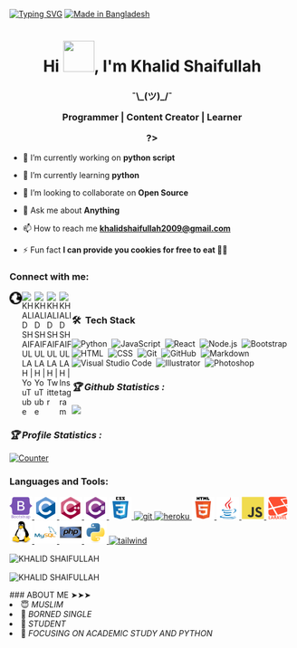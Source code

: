 [![Typing SVG](https://readme-typing-svg.herokuapp.com?color=%2336BCF7&lines=IT'S+A+BRAND+KHALID+SHAIFULLAH+BRO+)](https://git.io/typing-svg) 
<a href="#"><img title="Made in Bangladesh" src="https://img.shields.io/badge/MADE%20IN-BANGLADESH-green?colorA=%23ff0000&colorB=%23017e40&style=for-the-badge"></a>
<h1 align="center">Hi <img src="https://github.com/Khalid2009sm/Khalid2009sm/blob/main/Wave.gif" height="55px" width="55px">, I'm Khalid Shaifullah</h1>
<h3 align="center">¯\_(ツ)_/¯

Programmer | Content Creator | Learner

?></h3>

- 🔭 I’m currently working on **python script**

- 🌱 I’m currently learning **python**

- 👯 I’m looking to collaborate on **Open Source**

- 💬 Ask me about **Anything**

- 📫 How to reach me **khalidshaifullah2009@gmail.com**

- ⚡ Fun fact **I can provide you cookies for free to eat 🍪😂**

### Connect with me:

[<img align="left" alt="khalid224466.blogspot.com" width="22px" src="https://raw.githubusercontent.com/iconic/open-iconic/master/svg/globe.svg" />][website]
[<img align="left" alt="KHALID SHAIFULLAH | YouTube" width="22px" src="https://cdn-icons-png.flaticon.com/512/124/124010.png" />][facebook]
[<img align="left" alt="KHALID SHAIFULLAH | YouTube" width="22px" src="https://cdn.jsdelivr.net/npm/simple-icons@v3/icons/youtube.svg" />][youtube]
[<img align="left" alt="KHALID SHAIFULLAH | Twitter" width="22px" src="https://cdn-icons-png.flaticon.com/512/906/906377.png" />][telegram]
[<img align="left" alt="KHALID SHAIFULLAH | Instagram" width="22px" src="https://cdn.jsdelivr.net/npm/simple-icons@v3/icons/instagram.svg" />][instagram]

<br />

### 🛠 &nbsp;Tech Stack

![Python](https://img.shields.io/badge/-Python-05122A?style=flat&logo=python)&nbsp;
![JavaScript](https://img.shields.io/badge/-JavaScript-05122A?style=flat&logo=javascript)&nbsp;
![React](https://img.shields.io/badge/-React-05122A?style=flat&logo=react)&nbsp;
![Node.js](https://img.shields.io/badge/-Node.js-05122A?style=flat&logo=node.js)&nbsp;
![Bootstrap](https://img.shields.io/badge/-Bootstrap-05122A?style=flat&logo=bootstrap&logoColor=563D7C)\
![HTML](https://img.shields.io/badge/-HTML-05122A?style=flat&logo=HTML5)&nbsp;
![CSS](https://img.shields.io/badge/-CSS-05122A?style=flat&logo=CSS3&logoColor=1572B6)&nbsp;
![Git](https://img.shields.io/badge/-Git-05122A?style=flat&logo=git)&nbsp;
![GitHub](https://img.shields.io/badge/-GitHub-05122A?style=flat&logo=github)&nbsp;
![Markdown](https://img.shields.io/badge/-Markdown-05122A?style=flat&logo=markdown)\
![Visual Studio Code](https://img.shields.io/badge/-Visual%20Studio%20Code-05122A?style=flat&logo=visual-studio-code&logoColor=007ACC)&nbsp;
![Illustrator](https://img.shields.io/badge/-Illustrator-05122A?style=flat&logo=adobe-illustrator)&nbsp;
![Photoshop](https://img.shields.io/badge/-Photoshop-05122A?style=flat&logo=adobe-photoshop)&nbsp;
<br />

<h3><b><i>🏆 Github Statistics :</i></b></h3>
<a href="https://github.com/Khalid2009sm"><img width=550 src="https://github-profile-trophy.vercel.app/?username=htr-tech&theme=dracula&no-frame=true&title=Followers,Stars,Commit,Repository,Issues"/></a>

<h3><b><i>🏆 Profile Statistics :</i></b></h3>
<a href="https://github.com/Khalid2009sm"><img height="25" title="Counter" src="https://komarev.com/ghpvc/?username=htr-tech&color=blueviolet&style=flat-square"></a>

<h3 align="left">Languages and Tools:</h3>
<p align="left"> <a href="https://getbootstrap.com" target="_blank"> <img src="https://raw.githubusercontent.com/devicons/devicon/master/icons/bootstrap/bootstrap-plain-wordmark.svg" alt="bootstrap" width="40" height="40"/> </a> <a href="https://www.cprogramming.com/" target="_blank"> <img src="https://raw.githubusercontent.com/devicons/devicon/master/icons/c/c-original.svg" alt="c" width="40" height="40"/> </a> <a href="https://www.w3schools.com/cpp/" target="_blank"> <img src="https://raw.githubusercontent.com/devicons/devicon/master/icons/cplusplus/cplusplus-original.svg" alt="cplusplus" width="40" height="40"/> </a> <a href="https://www.w3schools.com/cs/" target="_blank"> <img src="https://raw.githubusercontent.com/devicons/devicon/master/icons/csharp/csharp-original.svg" alt="csharp" width="40" height="40"/> </a> <a href="https://www.w3schools.com/css/" target="_blank"> <img src="https://raw.githubusercontent.com/devicons/devicon/master/icons/css3/css3-original-wordmark.svg" alt="css3" width="40" height="40"/> </a> <a href="https://git-scm.com/" target="_blank"> <img src="https://www.vectorlogo.zone/logos/git-scm/git-scm-icon.svg" alt="git" width="40" height="40"/> </a> <a href="https://heroku.com" target="_blank"> <img src="https://www.vectorlogo.zone/logos/heroku/heroku-icon.svg" alt="heroku" width="40" height="40"/> </a> <a href="https://www.w3.org/html/" target="_blank"> <img src="https://raw.githubusercontent.com/devicons/devicon/master/icons/html5/html5-original-wordmark.svg" alt="html5" width="40" height="40"/> </a> <a href="https://www.java.com" target="_blank"> <img src="https://raw.githubusercontent.com/devicons/devicon/master/icons/java/java-original.svg" alt="java" width="40" height="40"/> </a> <a href="https://developer.mozilla.org/en-US/docs/Web/JavaScript" target="_blank"> <img src="https://raw.githubusercontent.com/devicons/devicon/master/icons/javascript/javascript-original.svg" alt="javascript" width="40" height="40"/> </a> <a href="https://laravel.com/" target="_blank"> <img src="https://raw.githubusercontent.com/devicons/devicon/master/icons/laravel/laravel-plain-wordmark.svg" alt="laravel" width="40" height="40"/> </a> <a href="https://www.linux.org/" target="_blank"> <img src="https://raw.githubusercontent.com/devicons/devicon/master/icons/linux/linux-original.svg" alt="linux" width="40" height="40"/> </a> <a href="https://www.mysql.com/" target="_blank"> <img src="https://raw.githubusercontent.com/devicons/devicon/master/icons/mysql/mysql-original-wordmark.svg" alt="mysql" width="40" height="40"/> </a> <a href="https://www.php.net" target="_blank"> <img src="https://raw.githubusercontent.com/devicons/devicon/master/icons/php/php-original.svg" alt="php" width="40" height="40"/> </a> <a href="https://www.python.org" target="_blank"> <img src="https://raw.githubusercontent.com/devicons/devicon/master/icons/python/python-original.svg" alt="python" width="40" height="40"/> </a> <a href="https://tailwindcss.com/" target="_blank"> <img src="https://www.vectorlogo.zone/logos/tailwindcss/tailwindcss-icon.svg" alt="tailwind" width="40" height="40"/> </a> </p>

<p><img width="494" align="center" src="https://github-readme-stats.vercel.app/api/top-langs?username=htr-tech&show_icons=true&locale=en&layout=compact" alt="KHALID SHAIFULLAH" /></p>

<p><img align="center" src="https://github-readme-stats.vercel.app/api?username=Khalid2009sm&show_icons=true&locale=en" alt="KHALID SHAIFULLAH" /></p>
### ABOUT ME ➤➤➤
<li> 😇 <i> MUSLIM</i></li>
<li> 🌚 <i>BORNED SINGLE</i></li>
<li> 💠 <i>STUDENT </i></li>
<li> 🤠 <i>FOCUSING ON ACADEMIC STUDY AND PYTHON </i></li><br>

[website]: https://khalid224466.blogspot.com
[facebook]: https://facebook.com/khalid.vau.420
[youtube]: https://youtube.com/c/KhalidTechBd360
[instagram]: https://instagram.com/khalid_vau_2009/
[telegram]: https://t.me/Khalid114433

